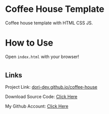 # Coffee House Template

Coffee house template with HTML CSS JS.

#

# How to Use

Open `index.html` with your browser!

#

## Links

Project Link: [dori-dev.github.io/coffee-house](https://dori-dev.github.io/coffee-house/)

Download Source Code: [Click Here](https://github.com/dori-dev/coffee-house/archive/refs/heads/master.zip)

My Github Account: [Click Here](https://github.com/dori-dev/)
